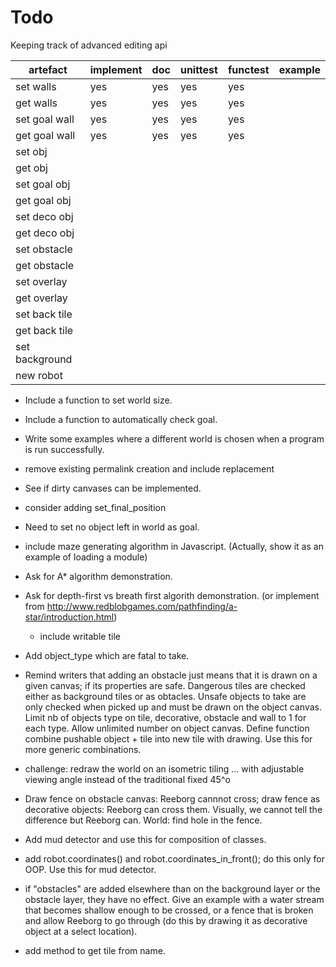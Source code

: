 # Todo

Keeping track of advanced editing api

|    artefact    | implement | doc | unittest | functest | example |
|----------------|-----------|-----|----------|----------|---------|
| set walls      | yes       | yes | yes      | yes      |         |
| get walls      | yes       | yes | yes      | yes      |         |
| set goal wall  | yes       | yes | yes      | yes      |         |
| get goal wall  | yes       | yes | yes      | yes      |         |
| set obj        |           |     |          |          |         |
| get obj        |           |     |          |          |         |
| set goal obj   |           |     |          |          |         |
| get goal obj   |           |     |          |          |         |
| set deco obj   |           |     |          |          |         |
| get deco obj   |           |     |          |          |         |
| set obstacle   |           |     |          |          |         |
| get obstacle   |           |     |          |          |         |
| set overlay    |           |     |          |          |         |
| get overlay    |           |     |          |          |         |
| set back tile  |           |     |          |          |         |
| get back tile  |           |     |          |          |         |
| set background |           |     |          |          |         |
| new robot      |           |     |          |          |         |


  * Include a function to set world size.
  * Include a function to automatically check goal.
  * Write some examples where a different world is chosen when a program is run successfully.

  * remove existing permalink creation and include replacement
  * See if dirty canvases can be implemented.
  * consider adding set_final_position
  * Need to set no object left in world as goal.
  * include maze generating algorithm in Javascript.  (Actually, show it as an example of loading a module)
  * Ask for A* algorithm demonstration.
  * Ask for depth-first vs breath first algorith demonstration.  (or implement from http://www.redblobgames.com/pathfinding/a-star/introduction.html)
      - include writable tile 
  * Add object_type which are fatal to take.
  * Remind writers that adding an obstacle just means that it is drawn on a given canvas; if its properties are safe. Dangerous tiles are checked either as background tiles or as obtacles.  Unsafe objects to take are only checked when picked up and must be drawn on the object canvas.  Limit nb of objects type on tile, decorative, obstacle and wall to 1 for each type. Allow unlimited number on object canvas.  Define function combine pushable object + tile into new tile with drawing.  Use this for more generic combinations.
  * challenge: redraw the world on an isometric tiling ... with adjustable viewing angle instead of the traditional fixed 45^o 
  * Draw fence on obstacle canvas: Reeborg cannnot cross; draw fence as decorative objects: Reeborg can cross them. Visually, we cannot tell the difference but Reeborg can. World: find hole in the fence.
  * Add mud detector and use this for composition of classes.
  * add robot.coordinates() and robot.coordinates_in_front(); do this only for OOP. Use this for mud detector.
  * if "obstacles" are added elsewhere than on the background layer or the obstacle layer, they have no effect. Give an example with a water stream that becomes shallow enough to be crossed, or a fence that is broken and allow Reeborg to go through (do this by drawing it as decorative object at a select location).
  * add method to get tile from name.
